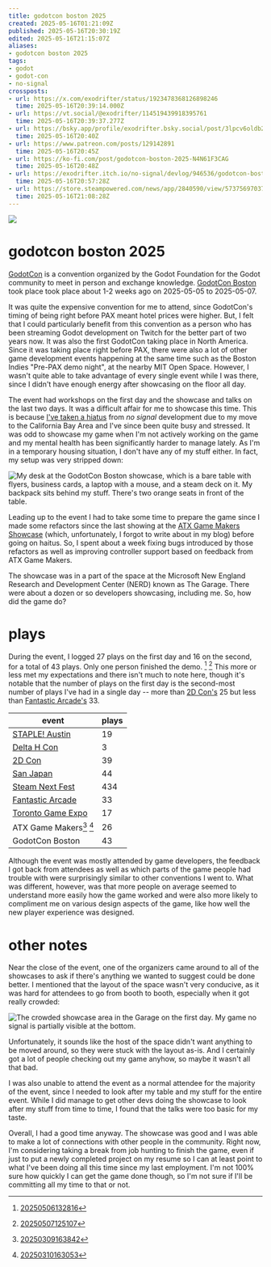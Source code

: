 ```yaml
---
title: godotcon boston 2025
created: 2025-05-16T01:21:09Z
published: 2025-05-16T20:30:19Z
edited: 2025-05-16T21:15:07Z
aliases:
- godotcon boston 2025
tags:
- godot
- godot-con
- no-signal
crossposts:
- url: https://x.com/exodrifter/status/1923478368126898246
  time: 2025-05-16T20:39:14.000Z
- url: https://vt.social/@exodrifter/114519439918395761
  time: 2025-05-16T20:39:37.277Z
- url: https://bsky.app/profile/exodrifter.bsky.social/post/3lpcv6oldb22y
  time: 2025-05-16T20:40Z
- url: https://www.patreon.com/posts/129142891
  time: 2025-05-16T20:45Z
- url: https://ko-fi.com/post/godotcon-boston-2025-N4N61F3CAG
  time: 2025-05-16T20:48Z
- url: https://exodrifter.itch.io/no-signal/devlog/946536/godotcon-boston-2025
  time: 2025-05-16T20:57:28Z
- url: https://store.steampowered.com/news/app/2840590/view/573756970376365099
  time: 2025-05-16T21:08:28Z
---
```


![](20250516012109_crowd.jpg)

# godotcon boston 2025

[GodotCon](../notes/godot-con.md) is a convention organized by the Godot Foundation for the Godot community to meet in person and exchange knowledge. [GodotCon Boston](../notes/godot-con-boston-2025.md) took place took place about 1-2 weeks ago on 2025-05-05 to 2025-05-07.

It was quite the expensive convention for me to attend, since GodotCon's timing of being right before PAX meant hotel prices were higher. But, I felt that I could particularly benefit from this convention as a person who has been streaming Godot development on Twitch for the better part of two years now. It was also the first GodotCon taking place in North America. Since it was taking place right before PAX, there were also a lot of other game development events happening at the same time such as the Boston Indies "Pre-PAX demo night", at the nearby MIT Open Space. However, I wasn't quite able to take advantage of every single event while I was there, since I didn't have enough energy after showcasing on the floor all day.

The event had workshops on the first day and the showcase and talks on the last two days. It was a difficult affair for me to showcase this time. This is because [I've taken a hiatus](20250317203824.md) from _no signal_ development due to my move to the California Bay Area and I've since been quite busy and stressed. It was odd to showcase my game when I'm not actively working on the game and my mental health has been significantly harder to manage lately. As I'm in a temporary housing situation, I don't have any of my stuff either. In fact, my setup was very stripped down:

![My desk at the GodotCon Boston showcase, which is a bare table with flyers, business cards, a laptop with a mouse, and a steam deck on it. My backpack sits behind my stuff. There's two orange seats in front of the table.](20250516012109_setup.jpg)

Leading up to the event I had to take some time to prepare the game since I made some refactors since the last showing at the [ATX Game Makers Showcase](../notes/atx-game-makers-showcase.md) (which, unfortunately, I forgot to write about in my blog) before going on haitus. So, I spent about a week fixing bugs introduced by those refactors as well as improving controller support based on feedback from ATX Game Makers.

The showcase was in a part of the space at the Microsoft New England Research and Development Center (NERD) known as The Garage. There were about a dozen or so developers showcasing, including me. So, how did the game do?

# plays

During the event, I logged 27 plays on the first day and 16 on the second, for a total of 43 plays. Only one person finished the demo. [^1] [^2] This more or less met my expectations and there isn't much to note here, though it's notable that the number of plays on the first day is the second-most number of plays I've had in a single day -- more than [2D Con's](20240919200017.md) 25 but less than [Fantastic Arcade's](20241106041719.md) 33.

| event | plays |
|---|---|
| [STAPLE! Austin](20240415180849.md) | 19 |
| [Delta H Con](20240716080346.md) | 3 |
| [2D Con](20240919200017.md) | 39 |
| [San Japan](20240919203503.md) | 44 |
| [Steam Next Fest](20241021211115.md) | 434 |
| [Fantastic Arcade](20241106041719.md) | 33 |
| [Toronto Game Expo](20241124185224.md) | 17 |
| ATX Game Makers[^3] [^4] | 26 |
| GodotCon Boston | 43 |

Although the event was mostly attended by game developers, the feedback I got back from attendees as well as which parts of the game people had trouble with were surprisingly similar to other conventions I went to. What was different, however, was that more people on average seemed to understand more easily how the game worked and were also more likely to compliment me on various design aspects of the game, like how well the new player experience was designed.

# other notes

Near the close of the event, one of the organizers came around to all of the showcases to ask if there's anything we wanted to suggest could be done better. I mentioned that the layout of the space wasn't very conducive, as it was hard for attendees to go from booth to booth, especially when it got really crowded:

![The crowded showcase area in the Garage on the first day. My game _no signal_ is partially visible at the bottom.](20250516012109_crowd.jpg)

Unfortunately, it sounds like the host of the space didn't want anything to be moved around, so they were stuck with the layout as-is. And I certainly got a lot of people checking out my game anyhow, so maybe it wasn't all that bad.

I was also unable to attend the event as a normal attendee for the majority of the event, since I needed to look after my table and my stuff for the entire event. While I did manage to get other devs doing the showcase to look after my stuff from time to time, I found that the talks were too basic for my taste.

Overall, I had a good time anyway. The showcase was good and I was able to make a lot of connections with other people in the community. Right now, I'm considering taking a break from job hunting to finish the game, even if just to put a newly completed project on my resume so I can at least point to what I've been doing all this time since my last employment. I'm not 100% sure how quickly I can get the game done though, so I'm not sure if I'll be committing all my time to that or not.

[^1]: [20250506132816](../entries/20250506132816.md)
[^2]: [20250507125107](../entries/20250507125107.md)
[^3]: [20250309163842](../entries/20250309163842.md)
[^4]: [20250310163053](../entries/20250310163053.md)
